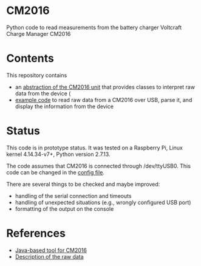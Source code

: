 # CM2016
Python code to read measurements from the battery charger Voltcraft Charge Manager CM2016


# Contents

This repository contains
- an [abstraction of the CM2016 unit](src/CM2016/CM2016.py) that provides classes to interpret raw data from the device (
- [example code](src/main.py) to read raw data from a CM2016 over USB, parse it, and display the information from the device

# Status

This code is in prototype status. It was tested on a Raspberry Pi, Linux kernel 4.14.34-v7+, Python version 2.7.13.

The code assumes that CM2016 is connected through /dev/ttyUSB0. This code can be changed in the [config file](src/config.ini).

There are several things to be checked and maybe improved:
- handling of the serial connection and timeouts
- handling of unexpected situations (e.g., wrongly configured USB port)
- formatting of the output on the console

# References
- [Java-based tool for CM2016](https://gitlab.projecttac.com/tarator/cm2016)
- [Description of the raw data](http://www.leisenfels.com/howto-charge-manager-2016-data-format)